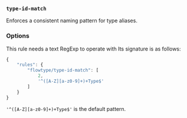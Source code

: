 ### `type-id-match`

Enforces a consistent naming pattern for type aliases.

### Options

This rule needs a text RegExp to operate with Its signature is as follows:

```js
{
    "rules": {
        "flowtype/type-id-match": [
            2,
            '^([A-Z][a-z0-9]+)+Type$'
        ]
    }
}
```

`'^([A-Z][a-z0-9]+)+Type$'` is the default pattern.

<!-- assertions typeIdMatch -->
